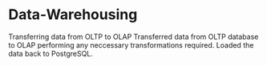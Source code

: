 # Data-Warehousing
Transferring data from OLTP to OLAP
Transferred data from OLTP database to OLAP performing any neccessary transformations required. 
Loaded the data back to PostgreSQL. 
